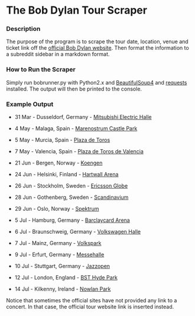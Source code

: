 
# The Bob Dylan Tour Scraper
### Description
The purpose of the program is to scrape the tour date, location, venue and ticket link off the [official Bob Dylan website](https://www.bobdylan.com/on-tour/).
Then format the information to a subreddit sidebar in a markdown format.

### How to Run the Scraper
Simply run bobrunner.py with Python2.x and [BeautifulSoup4](https://www.crummy.com/software/BeautifulSoup/bs4/doc/) and [requests](http://docs.python-requests.org/en/master/) installed. The output will then be printed to the console.

### Example Output
* 31 Mar - Dusseldorf, Germany - [Mitsubishi Electric Halle](https://www.ticketmaster.de/artist/bob-dylan-tickets/1607?cities=60055)

* 4 May - Malaga, Spain - [Marenostrum Castle Park](https://www.bobdylan.com/on-tour/)
* 5 May - Murcia, Spain - [Plaza de Toros](https://www.bobdylan.com/on-tour/)
* 7 May - Valencia, Spain - [Plaza de Toros de Valencia](https://www.bobdylan.com/on-tour/)
* 21 Jun - Bergen, Norway - [Koengen](https://www.ticketmaster.no/event/593577)
* 24 Jun - Helsinki, Finland - [Hartwall Arena](https://www.ticketmaster.fi/event/244861)
* 26 Jun - Stockholm, Sweden - [Ericsson Globe](http://axs.com/se/events/365878/bob-dylan-tickets?skin=livenationse)
* 28 Jun - Gothenberg, Sweden - [Scandinavium](https://www.ticketmaster.se/event/bob-dylan-biljetter/532495)
* 29 Jun - Oslo, Norway - [Spektrum](https://www.ticketmaster.no/event/593503)
* 5 Jul - Hamburg, Germany - [Barclaycard Arena](https://www.ticketmaster.de/artist/bob-dylan-tickets/1607?cities=60075)
* 6 Jul - Braunschweig, Germany - [Volkswagen Halle](https://www.ticketmaster.de/artist/bob-dylan-tickets/1607?cities=61600)
* 7 Jul - Mainz, Germany - [Volkspark](https://www.ticketmaster.de/artist/bob-dylan-tickets/1607?cities=66755)
* 9 Jul - Erfurt, Germany - [Messehalle](https://www.ticketmaster.de/event/bob-dylan-tickets/312335)
* 10 Jul - Stuttgart, Germany - [Jazzopen](https://www.bobdylan.com/on-tour/)
* 12 Jul - London, England - [BST Hyde Park](https://www.axs.com/uk/events/357515/bob-dylan-and-neil-young-tickets/promop%20age/13931?skin=bst)
* 14 Jul - Kilkenny, Ireland - [Nowlan Park](https://www.ticketmaster.ie/promo/gxllqn)

Notice that sometimes the official sites have not provided any link to a concert. In that case, the official tour website link is inserted instead.
